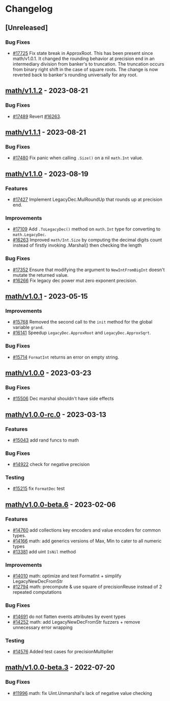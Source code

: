 <!--
Guiding Principles:

Changelogs are for humans, not machines.
There should be an entry for every single version.
The same types of changes should be grouped.
Versions and sections should be linkable.
The latest version comes first.
The release date of each version is displayed.
Mention whether you follow Semantic Versioning.

Usage:

Changelog entries are generated by git cliff ref: https://github.com/orhun/git-cliff

Each commit should be conventional, the following message groups are supported.

* feat: A new feature
* fix: A bug fix
* docs: Documentation only changes
* style: Changes that do not affect the meaning of the code (white-space, formatting, missing semi-colons, etc)
* refactor: A code change that neither fixes a bug nor adds a feature
* perf: A code change that improves performance
* test: Adding missing tests or correcting existing tests
* build: Changes that affect the build system or external dependencies (example scopes: go, npm)
* ci: Changes to our CI configuration files and scripts (example scopes: GH Actions)
* chore: Other changes that don't modify src or test files
* revert: Reverts a previous commit

When a change is made that affects the API or state machine, the commit message prefix should be suffixed with `!`.

Ref: https://github.com/commitizen/conventional-commit-types/blob/v3.0.0/index.json
-->

# Changelog

## [Unreleased]

### Bug Fixes

* [#17725](https://github.com/cosmos/cosmos-sdk/pull/17725) Fix state break in ApproxRoot. This has been present since math/v1.0.1. It changed the rounding behavior at precision end in an intermediary division from banker's to truncation. The truncation occurs from binary right shift in the case of square roots. The change is now reverted back to banker's rounding universally for any root.

## [math/v1.1.2](https://github.com/cosmos/cosmos-sdk/releases/tag/math/v1.1.2) - 2023-08-21

### Bug Fixes

* [#17489](https://github.com/cosmos/cosmos-sdk/pull/17489) Revert [#16263](https://github.com/cosmos/cosmos-sdk/pull/16263).

## [math/v1.1.1](https://github.com/cosmos/cosmos-sdk/releases/tag/math/v1.1.1) - 2023-08-21

### Bug Fixes

* [#17480](https://github.com/cosmos/cosmos-sdk/pull/17480) Fix panic when calling `.Size()` on a nil `math.Int` value.

## [math/v1.1.0](https://github.com/cosmos/cosmos-sdk/releases/tag/math/v1.1.0) - 2023-08-19

### Features

* [#17427](https://github.com/cosmos/cosmos-sdk/pull/17427) Implement LegacyDec.MulRoundUp that rounds up at precision end.

### Improvements

* [#17109](https://github.com/cosmos/cosmos-sdk/pull/17109) Add `.ToLegacyDec()` method on `math.Int` type for converting to `math.LegacyDec`.
* [#16263](https://github.com/cosmos/cosmos-sdk/pull/16263) Improved `math/Int.Size` by computing the decimal digits count instead of firstly invoking .Marshal() then checking the length

### Bug Fixes

* [#17352](https://github.com/cosmos/cosmos-sdk/pull/17352) Ensure that modifying the argument to `NewIntFromBigInt` doesn't mutate the returned value.
* [#16266](https://github.com/cosmos/cosmos-sdk/pull/16266) Fix legacy dec power mut zero exponent precision.

## [math/v1.0.1](https://github.com/cosmos/cosmos-sdk/releases/tag/math/v1.0.1) - 2023-05-15

### Improvements

* [#15768](https://github.com/cosmos/cosmos-sdk/pull/15768) Removed the second call to the `init` method for the global variable `grand`.
* [#16141](https://github.com/cosmos/cosmos-sdk/pull/16141) Speedup `LegacyDec.ApproxRoot` and `LegacyDec.ApproxSqrt`.

### Bug Fixes

* [#15714](https://github.com/cosmos/cosmos-sdk/pull/15714) `FormatInt` returns an error on empty string.

## [math/v1.0.0](https://github.com/cosmos/cosmos-sdk/releases/tag/math/v1.0.0) - 2023-03-23

### Bug Fixes

* [#15506](https://github.com/cosmos/cosmos-sdk/issues/16605) Dec marshal shouldn't have side effects

## [math/v1.0.0-rc.0](https://github.com/cosmos/cosmos-sdk/releases/tag/math/v1.0.0-rc.0) - 2023-03-13

### Features

* [#15043](https://github.com/cosmos/cosmos-sdk/issues/15043) add rand funcs to math

### Bug Fixes

* [#14922](https://github.com/cosmos/cosmos-sdk/issues/14922) check for negative precision

### Testing

* [#15215](https://github.com/cosmos/cosmos-sdk/issues/15215) fix `FormatDec` test

## [math/v1.0.0-beta.6](https://github.com/cosmos/cosmos-sdk/releases/tag/math/v1.0.0-beta.6) - 2023-02-06

### Features

* [#14760](https://github.com/cosmos/cosmos-sdk/issues/14760) add collections key encoders and value encoders for common types.
* [#14166](https://github.com/cosmos/cosmos-sdk/issues/14166) math: add generics versions of Max, Min to cater to all numeric types
* [#13381](https://github.com/cosmos/cosmos-sdk/issues/13381) add uint `IsNil` method

### Improvements

* [#14010](https://github.com/cosmos/cosmos-sdk/issues/14010) math: optimize and test FormatInt + simplify LegacyNewDecFromStr
* [#12794](https://github.com/cosmos/cosmos-sdk/issues/12794) math: precompute & use square of precisionReuse instead of 2 repeated computations

### Bug Fixes

* [#14691](https://github.com/cosmos/cosmos-sdk/issues/14691) do not flatten events attributes by event types
* [#14252](https://github.com/cosmos/cosmos-sdk/issues/14252) math: add LegacyNewDecFromStr fuzzers + remove unnecessary error wrapping

### Testing

* [#14576](https://github.com/cosmos/cosmos-sdk/issues/14576) Added test cases for precisionMultiplier

## [math/v1.0.0-beta.3](https://github.com/cosmos/cosmos-sdk/releases/tag/math/v1.0.0-beta.3) - 2022-07-20

### Bug Fixes

* [#11996](https://github.com/cosmos/cosmos-sdk/issues/11996) math: fix Uint.Unmarshal's lack of negative value checking

<!-- generated by git-cliff -->
